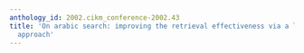 ```yaml
---
anthology_id: 2002.cikm_conference-2002.43
title: 'On arabic search: improving the retrieval effectiveness via a light stemming
  approach'
---
```

